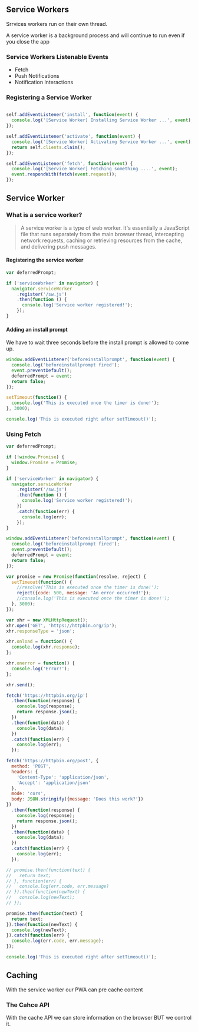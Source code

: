 
## Service Workers

Srrvices workers run on their own thread. 

A service worker is a background process and will continue to run even if you close the app


### Service Workers Listenable Events

* Fetch 
* Push Notifications
* Notification Interactions

### Registering a Service Worker

```javascript

self.addEventListener('install', function(event) {
  console.log('[Service Worker] Installing Service Worker ...', event);
});

self.addEventListener('activate', function(event) {
  console.log('[Service Worker] Activating Service Worker ...', event);
  return self.clients.claim();
});

self.addEventListener('fetch', function(event) {
  console.log('[Service Worker] Fetching something ....', event);
  event.respondWith(fetch(event.request));
});
```

## Service Worker 

### What is a service worker?

> A service worker is a type of web worker. It's essentially a JavaScript file that runs separately from the main browser thread, intercepting network requests, caching or retrieving resources from the cache, and delivering push messages.

#### Registering the service worker 

```javascript
var deferredPrompt;

if ('serviceWorker' in navigator) {
  navigator.serviceWorker
    .register('/sw.js')
    .then(function () {
      console.log('Service worker registered!');
    });
}
```

#### Adding an install prompt 

We have to wait three seconds before the install prompt is allowed to come up. 

```javascript
window.addEventListener('beforeinstallprompt', function(event) {
  console.log('beforeinstallprompt fired');
  event.preventDefault();
  deferredPrompt = event;
  return false;
});

setTimeout(function() {
  console.log('This is executed once the timer is done!');
}, 3000);

console.log('This is executed right after setTimeout()');
```

### Using Fetch

```javascript
var deferredPrompt;

if (!window.Promise) {
  window.Promise = Promise;
}

if ('serviceWorker' in navigator) {
  navigator.serviceWorker
    .register('/sw.js')
    .then(function () {
      console.log('Service worker registered!');
    })
    .catch(function(err) {
      console.log(err);
    });
}

window.addEventListener('beforeinstallprompt', function(event) {
  console.log('beforeinstallprompt fired');
  event.preventDefault();
  deferredPrompt = event;
  return false;
});

var promise = new Promise(function(resolve, reject) {
  setTimeout(function() {
    //resolve('This is executed once the timer is done!');
    reject({code: 500, message: 'An error occurred!'});
    //console.log('This is executed once the timer is done!');
  }, 3000);
});

var xhr = new XMLHttpRequest();
xhr.open('GET', 'https://httpbin.org/ip');
xhr.responseType = 'json';

xhr.onload = function() {
  console.log(xhr.response);
};

xhr.onerror = function() {
  console.log('Error!');
};

xhr.send();

fetch('https://httpbin.org/ip')
  .then(function(response) {
    console.log(response);
    return response.json();
  })
  .then(function(data) {
    console.log(data);
  })
  .catch(function(err) {
    console.log(err);
  });

fetch('https://httpbin.org/post', {
  method: 'POST',
  headers: {
    'Content-Type': 'application/json',
    'Accept': 'application/json'
  },
  mode: 'cors',
  body: JSON.stringify({message: 'Does this work?'})
})
  .then(function(response) {
    console.log(response);
    return response.json();
  })
  .then(function(data) {
    console.log(data);
  })
  .catch(function(err) {
    console.log(err);
  });

// promise.then(function(text) {
//   return text;
// }, function(err) {
//   console.log(err.code, err.message)
// }).then(function(newText) {
//   console.log(newText);
// });

promise.then(function(text) {
  return text;
}).then(function(newText) {
  console.log(newText);
}).catch(function(err) {
  console.log(err.code, err.message);
});

console.log('This is executed right after setTimeout()');
```

## Caching 

With the service worker our PWA can pre cache content

### The Cahce API

With the cache API we can store information on the browser BUT we control it. 
